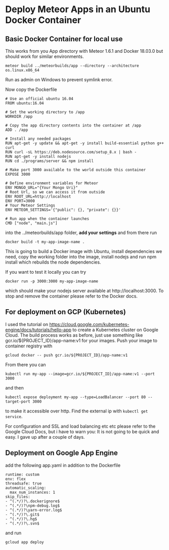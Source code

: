 # Deploy Meteor Apps in an Ubuntu Docker Container

## Basic Docker Container for local use

This works from you App directory with Meteor 1.6.1 and Docker 18.03.0 but should work for similar environments.

`meteor build ../meteorbuilds/app --directory --architecture os.linux.x86_64`

Run as admin on Windows to prevent symlink error.

Now copy the Dockerfile

```
# Use an official ubuntu 16.04
FROM ubuntu:16.04

# Set the working directory to /app
WORKDIR /app

# Copy the app directory contents into the container at /app
ADD . /app

# Install any needed packages
RUN apt-get -y update && apt-get -y install build-essential python g++ curl
RUN curl -sL https://deb.nodesource.com/setup_8.x | bash -
RUN apt-get -y install nodejs
RUN cd ./programs/server && npm install

# Make port 3000 available to the world outside this container
EXPOSE 3000

# Define environment variables for Meteor
ENV MONGO_URL="{Your Mongo Uri}"
# Root Url, so we can access it from outside
ENV ROOT_URL=http://localhost
ENV PORT=3000
# Your Meteor Settings
ENV METEOR_SETTINGS='{"public": {}, "private": {}}'

# Run app when the container launches
CMD ["node", "main.js"]
```

into the ../meteorbuilds/app folder, **add your settings** and from there run

`docker build -t my-app-image-name .`

This is going to build a Docker image with Ubuntu, install dependencies we need, copy the working folder into the image, install nodejs and run npm install which rebuilds the node dependencies.

If you want to test it locally you can try

`docker run -p 3000:3000 my-app-image-name`

which should make your nodejs server available at http://localhost:3000. To stop and remove the container please refer to the Docker docs.

## For deployment on GCP (Kubernetes)

I used the tutorial on https://cloud.google.com/kubernetes-engine/docs/tutorials/hello-app to create a Kubernetes cluster on Google Cloud. The build process works as before, just use something like gcr.io/${PROJECT_ID}/app-name:v1 for your images.
Push your image to container registry with

`gcloud docker -- push gcr.io/${PROJECT_ID}/app-name:v1`

From there you can

`kubectl run my-app --image=gcr.io/${PROJECT_ID}/app-name:v1 --port 3000`

and then

`kubectl expose deployment my-app --type=LoadBalancer --port 80 --target-port 3000`

to make it accessible over http. Find the external ip with `kubectl get service`.

For configuration and SSL and load balancing etc etc please refer to the Google Cloud Docs, but i have to warn you: It is not going to be quick and easy. I gave up after a couple of days.

## Deployment on Google App Engine

add the following app.yaml in addition to the Dockerfile

```
runtime: custom
env: flex
threadsafe: true
automatic_scaling:
  max_num_instances: 1
skip_files:
- ^(.*/)?\.dockerignore$
- ^(.*/)?\npm-debug.log$
- ^(.*/)?\yarn-error.log$
- ^(.*/)?\.git$
- ^(.*/)?\.hg$
- ^(.*/)?\.svn$
```

and run

`gcloud app deploy`
